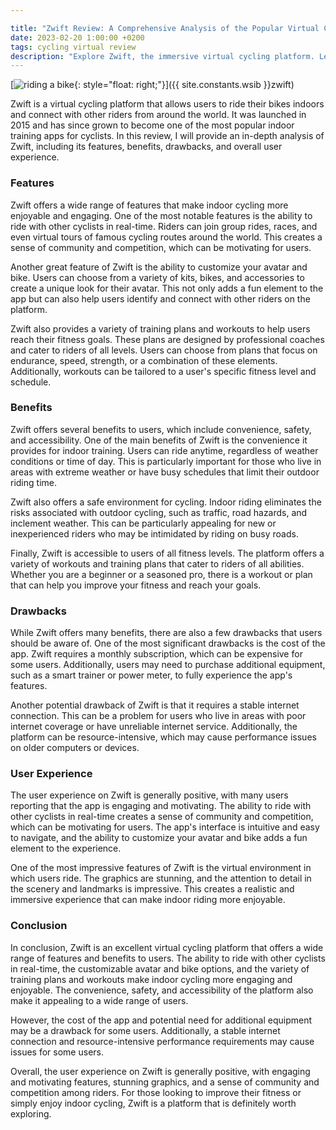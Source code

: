 ```yaml
---

title: "Zwift Review: A Comprehensive Analysis of the Popular Virtual Cycling Platform"
date: 2023-02-20 1:00:00 +0200
tags: cycling virtual review
description: "Explore Zwift, the immersive virtual cycling platform. Learn about its features, benefits, and drawbacks in our comprehensive review."
---
```

[![riding a bike](https://i.imgur.com/GBg6PWet.png){: style="float: right;"}]({{ site.constants.wsib }}zwift)

Zwift is a virtual cycling platform that allows users to ride their bikes indoors and connect with other riders from around the world. It was launched in 2015 and has since grown to become one of the most popular indoor training apps for cyclists. In this review, I will provide an in-depth analysis of Zwift, including its features, benefits, drawbacks, and overall user experience.

### Features

Zwift offers a wide range of features that make indoor cycling more enjoyable and engaging. One of the most notable features is the ability to ride with other cyclists in real-time. Riders can join group rides, races, and even virtual tours of famous cycling routes around the world. This creates a sense of community and competition, which can be motivating for users.

Another great feature of Zwift is the ability to customize your avatar and bike. Users can choose from a variety of kits, bikes, and accessories to create a unique look for their avatar. This not only adds a fun element to the app but can also help users identify and connect with other riders on the platform.

Zwift also provides a variety of training plans and workouts to help users reach their fitness goals. These plans are designed by professional coaches and cater to riders of all levels. Users can choose from plans that focus on endurance, speed, strength, or a combination of these elements. Additionally, workouts can be tailored to a user's specific fitness level and schedule.

### Benefits

Zwift offers several benefits to users, which include convenience, safety, and accessibility. One of the main benefits of Zwift is the convenience it provides for indoor training. Users can ride anytime, regardless of weather conditions or time of day. This is particularly important for those who live in areas with extreme weather or have busy schedules that limit their outdoor riding time.

Zwift also offers a safe environment for cycling. Indoor riding eliminates the risks associated with outdoor cycling, such as traffic, road hazards, and inclement weather. This can be particularly appealing for new or inexperienced riders who may be intimidated by riding on busy roads.

Finally, Zwift is accessible to users of all fitness levels. The platform offers a variety of workouts and training plans that cater to riders of all abilities. Whether you are a beginner or a seasoned pro, there is a workout or plan that can help you improve your fitness and reach your goals.

### Drawbacks

While Zwift offers many benefits, there are also a few drawbacks that users should be aware of. One of the most significant drawbacks is the cost of the app. Zwift requires a monthly subscription, which can be expensive for some users. Additionally, users may need to purchase additional equipment, such as a smart trainer or power meter, to fully experience the app's features.

Another potential drawback of Zwift is that it requires a stable internet connection. This can be a problem for users who live in areas with poor internet coverage or have unreliable internet service. Additionally, the platform can be resource-intensive, which may cause performance issues on older computers or devices.

### User Experience

The user experience on Zwift is generally positive, with many users reporting that the app is engaging and motivating. The ability to ride with other cyclists in real-time creates a sense of community and competition, which can be motivating for users. The app's interface is intuitive and easy to navigate, and the ability to customize your avatar and bike adds a fun element to the experience.

One of the most impressive features of Zwift is the virtual environment in which users ride. The graphics are stunning, and the attention to detail in the scenery and landmarks is impressive. This creates a realistic and immersive experience that can make indoor riding more enjoyable.

### Conclusion

In conclusion, Zwift is an excellent virtual cycling platform that offers a wide range of features and benefits to users. The ability to ride with other cyclists in real-time, the customizable avatar and bike options, and the variety of training plans and workouts make indoor cycling more engaging and enjoyable. The convenience, safety, and accessibility of the platform also make it appealing to a wide range of users.

However, the cost of the app and potential need for additional equipment may be a drawback for some users. Additionally, a stable internet connection and resource-intensive performance requirements may cause issues for some users.

Overall, the user experience on Zwift is generally positive, with engaging and motivating features, stunning graphics, and a sense of community and competition among riders. For those looking to improve their fitness or simply enjoy indoor cycling, Zwift is a platform that is definitely worth exploring.
